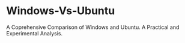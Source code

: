 # Windows-Vs-Ubuntu
A Coprehensive Comparison of Windows and Ubuntu. A Practical and Experimental Analysis.
